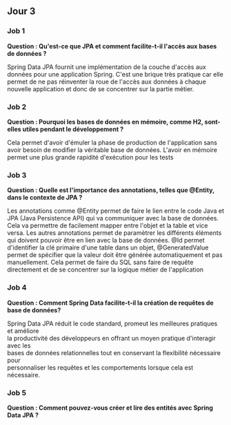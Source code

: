## Jour 3

### Job 1
**Question : Qu'est-ce que JPA et comment facilite-t-il l'accès aux bases de données ?**

Spring Data JPA fournit une implémentation de la couche d'accès aux données pour une application Spring. C'est une brique très pratique car elle permet de ne pas réinventer la roue de l'accès aux données à chaque nouvelle application et donc de se concentrer sur la partie métier.

### Job 2
**Question : Pourquoi les bases de données en mémoire, comme H2, sont-elles utiles pendant le développement ?**

Cela permet d'avoir d'émuler la phase de production de l'application sans avoir besoin de modifier la véritable base de données.
L'avoir en mémoire permet une plus grande rapidité d'exécution pour les tests


### Job 3
**Question : Quelle est l'importance des annotations, telles que @Entity, dans le contexte de JPA ?**

Les annotations comme @Entity permet de faire le lien entre le code Java et JPA (Java Persistence API) qui va communiquer avec la base de données.
Cela va permettre de facilement mapper entre l'objet et la table et vice versa.
Les autres annotations permet de paramètrer les différents éléments qui doivent pouvoir être en lien avec la base de données.
@Id permet d'identifier la clé primaire d'une table dans un objet, @GeneratedValue permet de spécifier que la valeur doit être générée automatiquement et pas manuellement.
Cela permet de faire du SQL sans faire de requête directement et de se concentrer sur la logique métier de l'application



### Job 4
**Question : Comment Spring Data facilite-t-il la création de requêtes de base de données?**

Spring Data JPA réduit le code standard, promeut les meilleures pratiques et améliore   
la productivité des développeurs en offrant un moyen pratique d'interagir avec les   
bases de données relationnelles tout en conservant la flexibilité nécessaire pour   
personnaliser les requêtes et les comportements lorsque cela est nécessaire.

### Job 5
**Question : Comment pouvez-vous créer et lire des entités avec Spring Data JPA ?**

